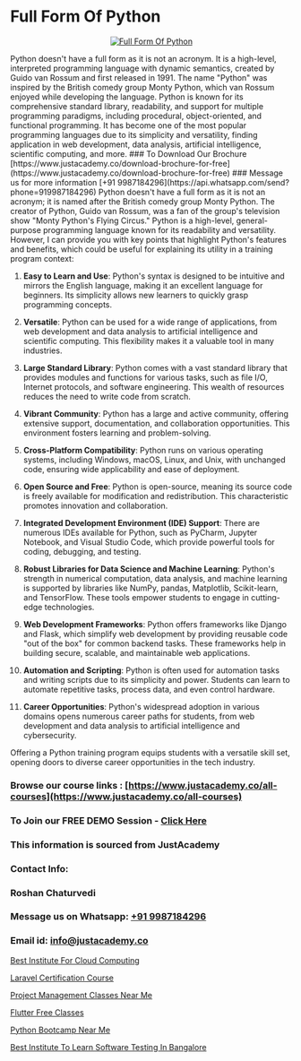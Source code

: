 # Full Form Of Python

<p align="center">
  <a href="https://justacademy.co/course-detail/python-training">
    <img src="https://justacademy.co/storage2/course_image/1709713400_course_image.webp" alt="Full Form Of Python">
  </a>
</p>
Python doesn't have a full form as it is not an acronym. It is a high-level, interpreted programming language with dynamic semantics, created by Guido van Rossum and first released in 1991. The name "Python" was inspired by the British comedy group Monty Python, which van Rossum enjoyed while developing the language. Python is known for its comprehensive standard library, readability, and support for multiple programming paradigms, including procedural, object-oriented, and functional programming. It has become one of the most popular programming languages due to its simplicity and versatility, finding application in web development, data analysis, artificial intelligence, scientific computing, and more.
### To Download Our Brochure [https://www.justacademy.co/download-brochure-for-free](https://www.justacademy.co/download-brochure-for-free)
### Message us for more information [+91 9987184296](https://api.whatsapp.com/send?phone=919987184296)
Python doesn't have a full form as it is not an acronym; it is named after the British comedy group Monty Python. The creator of Python, Guido van Rossum, was a fan of the group's television show "Monty Python's Flying Circus." Python is a high-level, general-purpose programming language known for its readability and versatility. However, I can provide you with key points that highlight Python's features and benefits, which could be useful for explaining its utility in a training program context:

1) **Easy to Learn and Use**: Python's syntax is designed to be intuitive and mirrors the English language, making it an excellent language for beginners. Its simplicity allows new learners to quickly grasp programming concepts.

2) **Versatile**: Python can be used for a wide range of applications, from web development and data analysis to artificial intelligence and scientific computing. This flexibility makes it a valuable tool in many industries.

3) **Large Standard Library**: Python comes with a vast standard library that provides modules and functions for various tasks, such as file I/O, Internet protocols, and software engineering. This wealth of resources reduces the need to write code from scratch.

4) **Vibrant Community**: Python has a large and active community, offering extensive support, documentation, and collaboration opportunities. This environment fosters learning and problem-solving.

5) **Cross-Platform Compatibility**: Python runs on various operating systems, including Windows, macOS, Linux, and Unix, with unchanged code, ensuring wide applicability and ease of deployment.

6) **Open Source and Free**: Python is open-source, meaning its source code is freely available for modification and redistribution. This characteristic promotes innovation and collaboration.

7) **Integrated Development Environment (IDE) Support**: There are numerous IDEs available for Python, such as PyCharm, Jupyter Notebook, and Visual Studio Code, which provide powerful tools for coding, debugging, and testing.

8) **Robust Libraries for Data Science and Machine Learning**: Python's strength in numerical computation, data analysis, and machine learning is supported by libraries like NumPy, pandas, Matplotlib, Scikit-learn, and TensorFlow. These tools empower students to engage in cutting-edge technologies.

9) **Web Development Frameworks**: Python offers frameworks like Django and Flask, which simplify web development by providing reusable code "out of the box" for common backend tasks. These frameworks help in building secure, scalable, and maintainable web applications.

10) **Automation and Scripting**: Python is often used for automation tasks and writing scripts due to its simplicity and power. Students can learn to automate repetitive tasks, process data, and even control hardware.

11) **Career Opportunities**: Python's widespread adoption in various domains opens numerous career paths for students, from web development and data analysis to artificial intelligence and cybersecurity.

Offering a Python training program equips students with a versatile skill set, opening doors to diverse career opportunities in the tech industry.

### Browse our course links : [https://www.justacademy.co/all-courses](https://www.justacademy.co/all-courses) 
### To Join our FREE DEMO Session - [Click Here](https://www.justacademy.co/register-for-course-demo)


### This information is sourced from JustAcademy
### Contact Info:
### Roshan Chaturvedi
### Message us on Whatsapp: [+91 9987184296](https://api.whatsapp.com/send?phone=919987184296)
### Email id: [info@justacademy.co](mailto:info@justacademy.co)
                
[Best Institute For Cloud Computing](https://www.linkedin.com/pulse/best-institute-cloud-computing-software-training-sunnyvale-xx7kc?trackingId=xX2kLerZkNDtsl9MdUZFsA%3D%3D&lipi=urn%3Ali%3Apage%3Ad_flagship3_company_admin%3Bl%2F2BBmIARsmtdD8COUq0ig%3D%3D)

[Laravel Certification Course](https://www.linkedin.com/pulse/laravel-certification-course-software-training-sunnyvale-0r6bc?trackingId=nX7mjjs5OrVRFO5dl9s%2Baw%3D%3D&lipi=urn%3Ali%3Apage%3Ad_flagship3_company_admin%3Bps8c9B%2FKRMCWHgOgNCOx7w%3D%3D)

[Project Management Classes Near Me](https://medium.com/@mahi3106/project-management-classes-near-me-ad1c01560fca)

[Flutter Free Classes](https://medium.com/@mahi3106/flutter-free-classes-fb0d60a20055)

[Python Bootcamp Near Me](https://justacademyin.github.io/justacademy/python-bootcamp-near-me)

[Best Institute To Learn Software Testing In Bangalore](https://justacademyin.github.io/justacademy/best-institute-to-learn-software-testing-in-bangalore)

